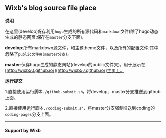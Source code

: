 ## Wixb's blog source file place

**说明**

在这里(develop)保存利用`hugo`生成的所有源代码和`markdown`文件(除了hugo动态生成的静态网页:保存在`master`分支下面)。

**develop**:所有markdown源文件，和主题theme文件，以及所有的配置文件;其中忽略了`public文件夹(master分支)`。

**master**:保存hugo生成的静态网站(develop的public文件夹)，用于展示在[http://wixb50.github.io/](http://wixb50.github.io/)主页上。

**运行提交**

1.直接使用运行脚本`./github-submit.sh`，将develop、master分支推送到github上面。  

2.直接使用运行脚本`./coding-submit.sh`，将master分支强制推送到coding的`coding-pages`分支上面。

---
#### Support by Wixb.